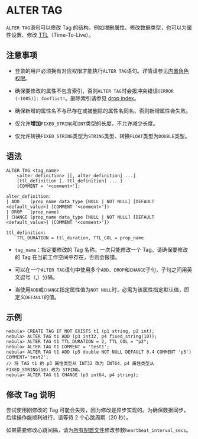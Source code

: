 # ALTER TAG

`ALTER TAG`语句可以修改 Tag 的结构。例如增删属性、修改数据类型，也可以为属性设置、修改 [TTL](../8.clauses-and-options/ttl-options.md)（Time-To-Live）。

## 注意事项

- 登录的用户必须拥有对应权限才能执行`ALTER TAG`语句。详情请参见[内置角色权限](../../7.data-security/1.authentication/3.role-list.md)。

- 确保要修改的属性不包含索引，否则`ALTER TAG`时会报冲突错误`[ERROR (-1005)]: Conflict!`。删除索引请参见 [drop index](../14.native-index-statements/6.drop-native-index.md)。
  
- 确保新增的属性名不与已存在或被删除的属性名同名，否则新增属性会失败。

- 仅允许**增加**`FIXED_STRING`和`INT`类型的长度，不允许减少长度。
- 仅允许转换`FIXED_STRING`类型为`STRING`类型、转换`FLOAT`类型为`DOUBLE`类型。

## 语法

```ngql
ALTER TAG <tag_name>
    <alter_definition> [[, alter_definition] ...]
    [ttl_definition [, ttl_definition] ... ]
    [COMMENT = '<comment>'];

alter_definition:
| ADD    (prop_name data_type [NULL | NOT NULL] [DEFAULT <default_value>] [COMMENT '<comment>'])
| DROP   (prop_name)
| CHANGE (prop_name data_type [NULL | NOT NULL] [DEFAULT <default_value>] [COMMENT '<comment>'])

ttl_definition:
    TTL_DURATION = ttl_duration, TTL_COL = prop_name
```

- `tag_name`：指定要修改的 Tag 名称。一次只能修改一个 Tag。请确保要修改的 Tag 在当前工作空间中存在，否则会报错。

- 可以在一个`ALTER TAG`语句中使用多个`ADD`、`DROP`和`CHANGE`子句，子句之间用英文逗号（,）分隔。

- 当使用`ADD`或`CHANGE`指定属性值为`NOT NULL`时，必需为该属性指定默认值，即定义`DEFAULT`的值。

## 示例

```ngql
nebula> CREATE TAG IF NOT EXISTS t1 (p1 string, p2 int);
nebula> ALTER TAG t1 ADD (p3 int32, p4 fixed_string(10));
nebula> ALTER TAG t1 TTL_DURATION = 2, TTL_COL = "p2";
nebula> ALTER TAG t1 COMMENT = 'test1';
nebula> ALTER TAG t1 ADD (p5 double NOT NULL DEFAULT 0.4 COMMENT 'p5') COMMENT='test2';
// 将 TAG t1 的 p3 属性类型从 INT32 改为 INT64，p4 属性类型从 FIXED_STRING(10) 改为 STRING。
nebula> ALTER TAG t1 CHANGE (p3 int64, p4 string);
```

## 修改 Tag 说明

尝试使用刚修改的 Tag 可能会失败，因为修改是异步实现的。为确保数据同步，后续操作能顺利进行，请等待 2 个心跳周期（20 秒）。

如果需要修改心跳间隔，请为[所有配置文件](../../5.configurations-and-logs/1.configurations/1.configurations.md)修改参数`heartbeat_interval_secs`。
